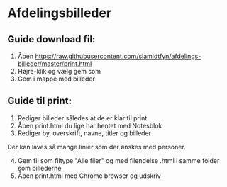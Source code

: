 # Afdelingsbilleder

## Guide download fil:

1. Åben https://raw.githubusercontent.com/slamidtfyn/afdelings-billeder/master/print.html
2. Højre-klik og vælg gem som
3. Gem i mappe med billeder

## Guide til print:

1. Rediger billeder således at de er klar til print
2. Åben print.html du lige har hentet med Notesblok
3. Rediger by, overskrift, navne, titler og billeder

Der kan laves så mange linier som der ønskes med personer.

4. Gem fil som filtype "Alle filer" og med filendelse .html i samme folder som billederne
5. Åben print.html med Chrome browser og udskriv
